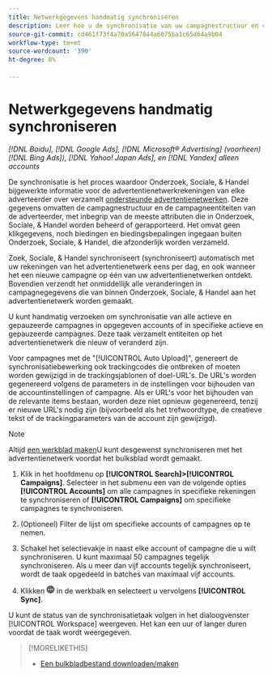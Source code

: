 ```yaml
---
title: Netwerkgegevens handmatig synchroniseren
description: Leer hoe u de synchronisatie van uw campagnestructuur en campagneentiteiten voor ondersteunde advertentienetwerken handmatig kunt activeren.
source-git-commit: cd461f73f4a70a5647844a6075ba1c65d64a9b04
workflow-type: tm+mt
source-wordcount: '390'
ht-degree: 0%

---
```


# Netwerkgegevens handmatig synchroniseren

*[!DNL Baidu], [!DNL Google Ads], [!DNL Microsoft® Advertising] (voorheen) [!DNL Bing Ads]), [!DNL Yahoo! Japan Ads], en [!DNL Yandex] alleen accounts*

De synchronisatie is het proces waardoor Onderzoek, Sociale, &amp; Handel bijgewerkte informatie voor de advertentienetwerkrekeningen van elke adverteerder over verzamelt [ondersteunde advertentienetwerken](/help/search-social-commerce/introduction/supported-inventory.md). Deze gegevens omvatten de campagnestructuur en de campagneentiteiten van de adverteerder, met inbegrip van de meeste attributen die in Onderzoek, Sociale, &amp; Handel worden beheerd of gerapporteerd. Het omvat geen klikgegevens, noch biedingen en biedingsbepalingen ingegaan buiten Onderzoek, Sociale, &amp; Handel, die afzonderlijk worden verzameld.

Zoek, Sociale, &amp; Handel synchroniseert (synchroniseert) automatisch met uw rekeningen van het advertentienetwerk eens per dag, en ook wanneer het een nieuwe campagne op één van uw advertentienetwerken ontdekt. Bovendien verzendt het onmiddellijk alle veranderingen in campagnegegevens die van binnen Onderzoek, Sociale, &amp; Handel aan het advertentienetwerk worden gemaakt.

U kunt handmatig verzoeken om synchronisatie van alle actieve en gepauzeerde campagnes in opgegeven accounts of in specifieke actieve en gepauzeerde campagnes. Deze taak verzamelt entiteiten op het advertentienetwerk die nieuw of veranderd zijn.

Voor campagnes met de &quot;[!UICONTROL Auto Upload]&quot;, genereert de synchronisatiebewerking ook trackingcodes die ontbreken of moeten worden gewijzigd in de trackingsjablonen of doel-URL&#39;s. De URL&#39;s worden gegenereerd volgens de parameters in de instellingen voor bijhouden van de accountinstellingen of campagne. Als er URL&#39;s voor het bijhouden van de relevante items bestaan, worden deze niet opnieuw gegenereerd, tenzij er nieuwe URL&#39;s nodig zijn (bijvoorbeeld als het trefwoordtype, de creatieve tekst of de trackingparameters van de account zijn gewijzigd).

>[!NOTE]
>
>Altijd [een werkblad maken](/help/search-social-commerce/campaign-management/bulksheets/bulksheet-download.md)U kunt desgewenst synchroniseren met het advertentienetwerk voordat het bulksblad wordt gemaakt.

1. Klik in het hoofdmenu op **[!UICONTROL Search]>[!UICONTROL Campaigns]**. Selecteer in het submenu een van de volgende opties **[!UICONTROL Accounts]** om alle campagnes in specifieke rekeningen te synchroniseren of **[!UICONTROL Campaigns]** om specifieke campagnes te synchroniseren.

1. (Optioneel) Filter de lijst om specifieke accounts of campagnes op te nemen.

1. Schakel het selectievakje in naast elke account of campagne die u wilt synchroniseren. U kunt maximaal 50 campagnes tegelijk synchroniseren. Als u meer dan vijf accounts tegelijk synchroniseert, wordt de taak opgedeeld in batches van maximaal vijf accounts.

1. Klikken **![Meer](/help/search-social-commerce/assets/more.png "Meer")** in de werkbalk en selecteert u vervolgens **[!UICONTROL Sync]**.

U kunt de status van de synchronisatietaak volgen in het dialoogvenster [!UICONTROL Workspace] weergeven. Het kan een uur of langer duren voordat de taak wordt weergegeven.

>[!MORELIKETHIS]
>
>* [Een bulkbladbestand downloaden/maken](/help/search-social-commerce/campaign-management/bulksheets/bulksheet-download.md)

